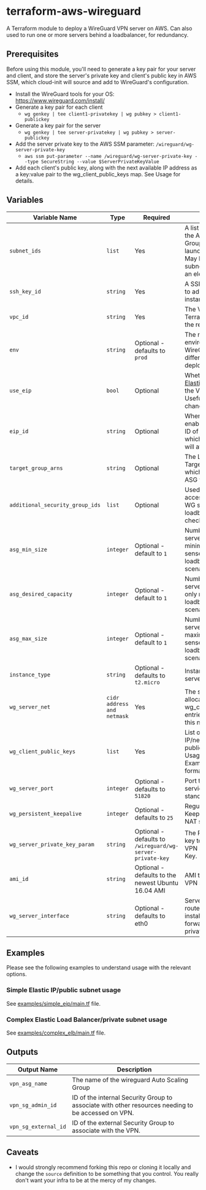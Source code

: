 # terraform-aws-wireguard

A Terraform module to deploy a WireGuard VPN server on AWS. Can also used to run one or more servers behind a loadbalancer, for redundancy.

## Prerequisites
Before using this module, you'll need to generate a key pair for your server and client, and store the server's private key and client's public key in AWS SSM, which cloud-init will source and add to WireGuard's configuration.

- Install the WireGuard tools for your OS: https://www.wireguard.com/install/
- Generate a key pair for each client
  - `wg genkey | tee client1-privatekey | wg pubkey > client1-publickey`
- Generate a key pair for the server
  - `wg genkey | tee server-privatekey | wg pubkey > server-publickey`
- Add the server private key to the AWS SSM parameter: `/wireguard/wg-server-private-key`
  - `aws ssm put-parameter --name /wireguard/wg-server-private-key --type SecureString --value $ServerPrivateKeyValue`
- Add each client's public key, along with the next available IP address as a key:value pair to the wg_client_public_keys map. See Usage for details.

## Variables
| Variable Name | Type | Required |Description |
|---------------|-------------|-------------|-------------|
|`subnet_ids`|`list`|Yes|A list of subnets for the Autoscaling Group to use for launching instances. May be a single subnet, but it must be an element in a list.|
|`ssh_key_id`|`string`|Yes|A SSH public key ID to add to the VPN instance.|
|`vpc_id`|`string`|Yes|The VPC ID in which Terraform will launch the resources.|
|`env`|`string`|Optional - defaults to `prod`|The name of environment for WireGuard. Used to differentiate multiple deployments.|
|`use_eip`|`bool`|Optional|Whether to attach an [Elastic IP](https://docs.aws.amazon.com/AWSEC2/latest/UserGuide/elastic-ip-addresses-eip.html) address to the VPN server. Useful for avoiding changing IPs.|
|`eip_id`|`string`|Optional|When `use_eip` is enabled, specify the ID of the Elastic IP to which the VPN server will attach.|
|`target_group_arns`|`string`|Optional|The Loadbalancer Target Group to which the vpn server ASG will attach.|
|`additional_security_group_ids`|`list`|Optional|Used to allow added access to reach the WG servers or allow loadbalancer health checks.|
|`asg_min_size`|`integer`|Optional - default to `1`|Number of VPN servers to permit minimum, only makes sense in loadbalanced scenario.|
|`asg_desired_capacity`|`integer`|Optional - default to `1`|Number of VPN servers to maintain, only makes sense in loadbalanced scenario.|
|`asg_max_size`|`integer`|Optional - default to `1`|Number of VPN servers to permit maximum, only makes sense in loadbalanced scenario.|
|`instance_type`|`string`|Optional - defaults to `t2.micro`|Instance Size of VPN server.|
|`wg_server_net`|`cidr address and netmask`|Yes|The server ip allocation and net - wg_client_public_keys entries MUST be in this netmask range.|
|`wg_client_public_keys`|`list`|Yes|List of maps of client IP/netmasks and public keys. See Usage for details. See Examples for formatting.|
|`wg_server_port`|`integer`|Optional - defaults to `51820`|Port to run wireguard service on, wireguard standard is 51820.|
|`wg_persistent_keepalive`|`integer`|Optional - defaults to `25`|Regularity of Keepalives, useful for NAT stability.|
|`wg_server_private_key_param`|`string`|Optional - defaults to `/wireguard/wg-server-private-key`|The Parameter Store key to use for the VPN server Private Key.|
|`ami_id`|`string`|Optional - defaults to the newest Ubuntu 16.04 AMI|AMI to use for the VPN server.|
|`wg_server_interface`|`string`|Optional - defaults to eth0|Server interface to route traffic to for installations forwarding traffic to private networks.|

## Examples

Please see the following examples to understand usage with the relevant options.

### Simple Elastic IP/public subnet usage

See [examples/simple_eip/main.tf](examples/simple_eip/main.tf) file.

### Complex Elastic Load Balancer/private subnet usage

See [examples/complex_elb/main.tf](examples/complex_elb/main.tf) file.

## Outputs
| Output Name | Description |
|---------------|-------------|
|`vpn_asg_name`|The name of the wireguard Auto Scaling Group|
|`vpn_sg_admin_id`|ID of the internal Security Group to associate with other resources needing to be accessed on VPN.|
|`vpn_sg_external_id`|ID of the external Security Group to associate with the VPN.|

## Caveats

- I would strongly recommend forking this repo or cloning it locally and change the `source` definition to be something that you control. You really don't want your infra to be at the mercy of my changes.
